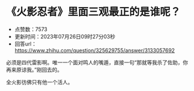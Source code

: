# 《火影忍者》里面三观最正的是谁呢？
- 点赞数：7573
- 更新时间：2023年07月26日09时27分03秒
- 回答url：https://www.zhihu.com/question/325629755/answer/3133057692
<body>
 <p data-pid="FAASjiJd">必须是四代雷影啊。唯一一个面对鸣人的嘴遁，直接一句“那就等我杀了佐助，你再来原谅我。”刚回去的。</p>
 <p data-pid="DerzNxLN">全火影彷佛只有他一个活人。</p>
</body>